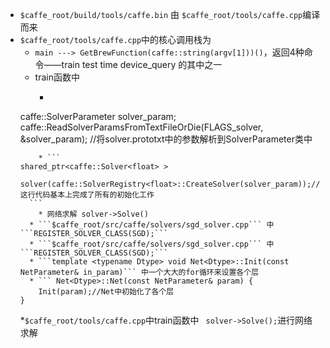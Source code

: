* ```$caffe_root/build/tools/caffe.bin``` 由 ```$caffe_root/tools/caffe.cpp```编译而来
* ```$caffe_root/tools/caffe.cpp```中的核心调用栈为
	* ```main ---> GetBrewFunction(caffe::string(argv[1]))()```，返回4种命令——train test time device_query 的其中之一
	* train函数中
		* ```
	caffe::SolverParameter solver_param;
	caffe::ReadSolverParamsFromTextFileOrDie(FLAGS_solver, &solver_param);
	//将solver.prototxt中的参数解析到SolverParameter类中
	```
		* ```
	shared_ptr<caffe::Solver<float> >
      solver(caffe::SolverRegistry<float>::CreateSolver(solver_param));//这行代码基本上完成了所有的初始化工作
      ```
      	* 网络求解 solver->Solve()
      * ```$caffe_root/src/caffe/solvers/sgd_solver.cpp``` 中 ```REGISTER_SOLVER_CLASS(SGD);```
      * ```$caffe_root/src/caffe/solvers/sgd_solver.cpp``` 中 ```REGISTER_SOLVER_CLASS(SGD);```
      * ```template <typename Dtype> void Net<Dtype>::Init(const NetParameter& in_param)``` 中一个大大的for循环来设置各个层
      * ``` Net<Dtype>::Net(const NetParameter& param) {
  		Init(param);//Net中初始化了各个层
	}
	```
	*```$caffe_root/tools/caffe.cpp```中train函数中
	``` solver->Solve();```进行网络求解
	
	
	
	

      
